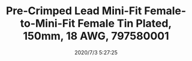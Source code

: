 ﻿---
layout: post 
title: Pre-Crimped Lead Mini-Fit Female-to-Mini-Fit Female Tin Plated, 150mm, 18 AWG, 797580001
tags: 5557
categories: wire-harness
overview: Pre-Crimped Lead Mini-Fit Female-to-Mini-Fit Female Tin Plated, 150mm, 18 AWG
series: 5557
part_number: 797580001
thumb_img: static/202007/406-thumb-20200703132810.jpg
image: static/202007/406-20200703132810.jpg
date: 2020/7/3 5:27:25
---



